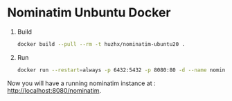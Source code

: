 # Nominatim Unbuntu Docker

1. Build

   ```bash
   docker build --pull --rm -t huzhx/nominatim-ubuntu20 .
   ```

2. Run

   ```bash
   docker run --restart=always -p 6432:5432 -p 8080:80 -d --name nominatim huzhx/nominatim-ubuntu20 bash /app/start.sh
   ```

Now you will have a running nominatim instance at : [http://localhost:8080/nominatim](http://localhost:8080/nominatim).
